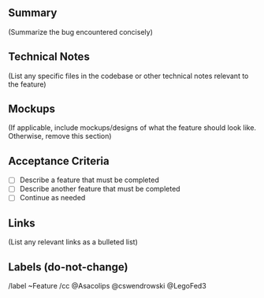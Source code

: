 ## Summary

(Summarize the bug encountered concisely)

## Technical Notes

(List any specific files in the codebase or other technical notes relevant to the feature)

## Mockups

(If applicable, include mockups/designs of what the feature should look like. Otherwise, remove this section)

## Acceptance Criteria

- [ ] Describe a feature that must be completed
- [ ] Describe another feature that must be completed
- [ ] Continue as needed

## Links

(List any relevant links as a bulleted list)

## Labels (do-not-change)

/label ~Feature
/cc @Asacolips @cswendrowski @LegoFed3

